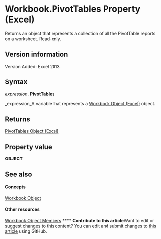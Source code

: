 
# Workbook.PivotTables Property (Excel)

Returns an object that represents a collection of all the PivotTable reports on a worksheet. Read-only.


## Version information

Version Added: Excel 2013 


## Syntax

 _expression_. **PivotTables**

 _expression_A variable that represents a  [Workbook Object (Excel)](8c00aa60-c974-eed3-0812-3c9625eb0d4c.md) object.


## Returns

 [PivotTables Object (Excel)](5beb33ac-a0fb-3f78-8fdc-d05719512214.md)


## Property value

 **OBJECT**


## See also


#### Concepts


 [Workbook Object](8c00aa60-c974-eed3-0812-3c9625eb0d4c.md)
#### Other resources


 [Workbook Object Members](dce102a3-25de-3ff4-2ce5-bc56e08baca7.md)
****   **Contribute to this article**Want to edit or suggest changes to this content? You can edit and submit changes to  [this article](https://github.com/jhershey00/VBA_Excel_Test/OpenXMLCon/articles/b11795e0-22c8-f089-c59a-5e3d7a09d5de.md) using GitHub.

